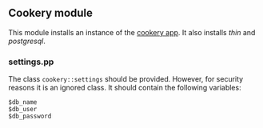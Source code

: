## Cookery module

This module installs an instance of the
[cookery app](http://www.github.com/sirech/cookery). It also installs
_thin_ and _postgresql_.

### settings.pp

The class `cookery::settings` should be provided. However, for
security reasons it is an ignored  class. It should contain the
following variables:

    $db_name
    $db_user
    $db_password

